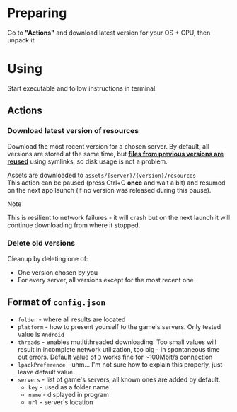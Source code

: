 # Preparing
Go to **"Actions"** and download latest version for your OS + CPU, then unpack it
# Using
Start executable and follow instructions in terminal.
## Actions
### Download latest version of resources
Download the most recent version for a chosen server. By default, all versions are 
stored at the same time, but **<u>files from previous versions are reused</u>** using
symlinks, so disk usage is not a problem.

Assets are downloaded to `assets/{server}/{version}/resources`  
This action can be paused (press Ctrl+C **once** and wait a bit) and resumed
on the next app launch (if no version was released during this pause).
> [!NOTE]
> This is resilient to network failures - it will crash but on the
> next launch it will continue downloading from where it stopped.
### Delete old versions
Cleanup by deleting one of:
* One version chosen by you
* For every server, all versions except for the most recent one
## Format of `config.json`
* `folder` - where all results are located
* `platform` - how to present yourself to the game's servers. Only tested value is `Android`
* `threads` - enables mutltithreaded downloading. Too small values will result in incomplete 
network utilization, too big - in spontaneous time out errors. Default value of `3` works
fine for ~100Mbit/s connection
* `lpackPreference` - uhm... I'm not sure how to explain this properly, just leave default
value.
* `servers` - list of game's servers, all known ones are added by default.
  * `key` - used as a folder name
  * `name` - displayed in program
  * `url` - server's location